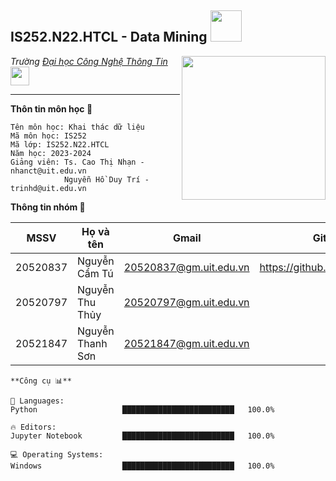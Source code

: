 <h2>IS252.N22.HTCL - Data Mining <img src="https://media.giphy.com/media/12oufCB0MyZ1Go/giphy.gif" width="50"></h2>
<img align='right' src="https://media.giphy.com/media/M9gbBd9nbDrOTu1Mqx/giphy.gif" width="230">
<p><em>Trường <a href="http://www.cleartax.in">Đại học Công Nghệ Thông Tin</a><img src="https://media.giphy.com/media/WUlplcMpOCEmTGBtBW/giphy.gif" width="30"> 
</em></p>

---
<!--START_SECTION:waka-->
**Thôn tin môn học 🐤** 

```text
Tên môn học: Khai thác dữ liệu
Mã môn học: IS252
Mã lớp: IS252.N22.HTCL
Năm học: 2023-2024
Giảng viên: Ts. Cao Thị Nhạn - nhanct@uit.edu.vn
            Nguyễn Hồ Duy Trí - trinhd@uit.edu.vn
```
**Thông tin nhóm 🐤** 

| MSSV | Họ và tên | Gmail | Github |
|--------------|-------|------|-------|
| 20520837 | Nguyễn Cẩm Tú | 20520837@gm.uit.edu.vn | https://github.com/camtu837 
| 20520797 | Nguyễn Thu Thủy | 20520797@gm.uit.edu.vn |  
| 20521847 | Nguyễn Thanh Sơn | 20521847@gm.uit.edu.vn |


```text
**Công cụ 📊** 

💬 Languages: 
Python                   █████████████████████████   100.0% 

🔥 Editors: 
Jupyter Notebook         █████████████████████████   100.0% 

💻 Operating Systems: 
Windows                  █████████████████████████   100.0%

```
<!--END_SECTION:waka-->

